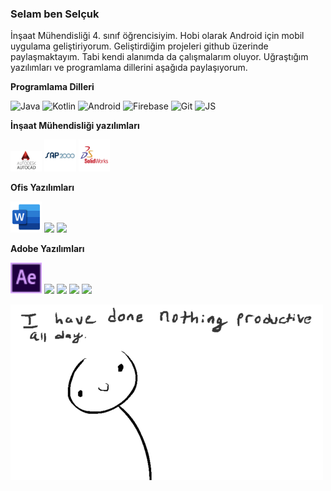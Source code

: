 ### Selam ben Selçuk
İnşaat Mühendisliği 4. sınıf öğrencisiyim. Hobi olarak Android için mobil uygulama geliştiriyorum. Geliştirdiğim projeleri github üzerinde paylaşmaktayım. Tabi kendi alanımda da çalışmalarım oluyor. Uğraştığım yazılımları ve programlama dillerini aşağıda paylaşıyorum.

**Programlama Dilleri**
<p>
<img title="Java" alt="Java" width="10%" src="https://www.vectorlogo.zone/logos/java/java-ar21.svg" />
<img title="Kotlin" alt="Kotlin" width="10%" src="https://www.vectorlogo.zone/logos/kotlinlang/kotlinlang-ar21.svg" />
<img title="Android" alt="Android" width="10%" src="https://www.vectorlogo.zone/logos/android/android-ar21.svg" />
<img title="Firebase" alt="Firebase" width="10%" src="https://www.vectorlogo.zone/logos/firebase/firebase-ar21.svg" />
<img title="Git" alt="Git" width="10%" src="https://www.vectorlogo.zone/logos/git-scm/git-scm-ar21.svg" />
<img alt="JS" title="JavaScript" width="10%" src="https://www.vectorlogo.zone/logos/javascript/javascript-ar21.svg">
</p>

**İnşaat Mühendisliği yazılımları**
<p>
<img title="Autocad" alt="Autocad" width="10%" src="https://raw.githubusercontent.com/55selcukozdemir/55selcukozdemir/main/src/autocad.png" />
<img alt="SAP2000" title="SAP2000" width="10%" src="https://raw.githubusercontent.com/55selcukozdemir/55selcukozdemir/75b63af2b7a7541d4af32347f6d4abb344f75d23/src/sap2000-vector-logo.svg">
<img title="Solidworks" alt="Solidworks" width="10%" src="https://raw.githubusercontent.com/55selcukozdemir/55selcukozdemir/75b63af2b7a7541d4af32347f6d4abb344f75d23/src/solidworks.svg">
</p>

**Ofis Yazılımları**
<p>
<img width="10%" src="https://raw.githubusercontent.com/55selcukozdemir/55selcukozdemir/main/src/word.svg" />
<img width="10%" src="https://raw.githubusercontent.com/55selcukozdemir/55selcukozdemir/excel.svg">
<img width="10%" src="https://raw.githubusercontent.com/55selcukozdemir/55selcukozdemir/powerpoint.svg">
</p>

**Adobe Yazılımları**
<p>
<img width="10%" src="https://raw.githubusercontent.com/55selcukozdemir/55selcukozdemir/main/src/aftereffects.svg" />
<img width="10%" src="https://raw.githubusercontent.com/55selcukozdemir/55selcukozdemir/illustrator.svg">
<img width="10%" src="https://raw.githubusercontent.com/55selcukozdemir/55selcukozdemir/indesign.svg">
<img width="10%" src="https://raw.githubusercontent.com/55selcukozdemir/55selcukozdemir/photoshop.svg">
<img width="10%" src="https://raw.githubusercontent.com/55selcukozdemir/55selcukozdemir/premierepro.svg">
</p>

<img src="https://raw.githubusercontent.com/55selcukozdemir/55selcukozdemir/main/src/allday.gif">

